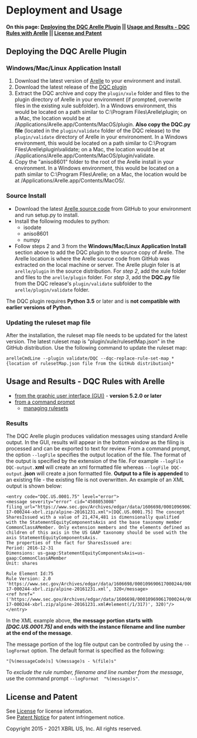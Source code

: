 # Deployment and Usage

#### On this page: [Deploying the DQC Arelle Plugin](#deploying) || [Usage and Results - DQC Rules with Arelle](#using) || [License and Patent](#licensing)

## <a name="deploying"></a>Deploying the DQC Arelle Plugin
### Windows/Mac/Linux Application Install
1. Download the latest version of [Arelle](http://arelle.org/pub/) to your environment and install. 
2. Download the latest release of the [DQC plugin](https://github.com/DataQualityCommittee/dqc_us_rules/releases) 
3. Extract the DQC archive and copy the ```plugin/xule``` folder and files to the plugin directory of Arelle in your environment (if prompted, overwrite files in the existing xule subfolder). In a Windows environment, this would be located on a path similar to C:\Program Files\Arelle\plugin; on a Mac, the location would be at /Applications/Arelle.app/Contents/MacOS/plugin. 
**Also copy the DQC.py file** (located in the ```plugin/validate``` folder of the DQC release) to the ```plugin/validate``` directory of Arelle in your environoment. In a Windows environment, this would be located on a path similar to C:\Program Files\Arelle\plugin\validate; on a Mac, the location would be at /Applications/Arelle.app/Contents/MacOS/plugin/validate.
4. Copy the "aniso8601" folder to the root of the Arelle install in your environment. In a Windows environment, this would be located on a path similar to C:\Program FIles\Arelle; on a Mac, the location would be at /Applications/Arelle.app/Contents/MacOS/.

### Source Install
* Download the latest [Arelle source code](https://github.com/Arelle/Arelle/) from GitHub to your environment and run setup.py to install. 
* Install the following modules to python:
  * isodate
  * aniso8601
  * numpy
* Follow steps 2 and 3 from the **Windows/Mac/Linux Application Install** section above to add the DQC plugin to the source copy of Arelle. The Arelle location is where the Arelle source code from GitHub was extracted on the local machine or server. The Arelle plugin foler is at ```arelle/plugin``` in the source distribution. For *step 2*, add the xule folder and files to the ```arelle/plugin``` folder. For *step 3*, add the **DQC.py** file from the DQC release's ```plugin/validate``` subfolder to the ```arelle/plugin/validate``` folder.

The DQC plugin requires **Python 3.5** or later and is **not compatible with earlier versions of Python**.

### Updating the ruleset map file
After the installation, the ruleset map file needs to be updated for the latest version. The latest ruleset map is "plugin/xule/rulesetMap.json" in the GitHub distribution. Use the following command to update the ruleset map:

`
arelleCmdLine --plugin validate/DQC --dqc-replace-rule-set-map *{location of rulesetMap.json file from the GitHub distribution}*
`

## <a name="using"></a>Usage and Results - DQC Rules with Arelle

*  [from the graphic user interface (GUI)](usage_Arelle_GUI.md) - **version 5.2.0 or later**
*  [from a command prompt](usage_command_prompt.md)
	*  [managing rulesets](usage_rulesets.md)

### Results
The DQC Arelle plugin produces validation messages using standard Arelle output. In the GUI, results will appear in the bottom window as the filing is processed and can be exported to text for review. From a command prompt, the option `--logFile` specifies the output location of the file. The format of the output is specified by the extension of the file. For example ```--logFile DQC-output.```**xml** will create an xml formatted file whereas ```--logFile DQC-output.```**json** will create a json formatted file. **Output to a file is appended** to an existing file - the existing file is not overwritten. An example of an XML output is shown below:

```
<entry code="DQC.US.0001.75" level="error">
<message severity="error" cid="4508053008" filing_url="https://www.sec.gov/Archives/edgar/data/1606698/000109690617000244/0001096906-17-000244-xbrl.zip/alpine-20161231.xml">[DQC.US.0001.75] The concept SharesIssued with a value of 21,474,481 is dimensionally qualified with the StatementEquityComponentsAxis and the base taxonomy member CommonClassAMember. Only extension members and the elements defined as children of this axis in the US GAAP taxonomy should be used with the axis StatementEquityComponentsAxis.
The properties of the fact for SharesIssued are:
Period: 2016-12-31
Dimensions: us-gaap:StatementEquityComponentsAxis=us-gaap:CommonClassAMember
Unit: shares

Rule Element Id:75
Rule Version: 2.0 'https://www.sec.gov/Archives/edgar/data/1606698/000109690617000244/0001096906-17-000244-xbrl.zip/alpine-20161231.xml’, 320</message>
<ref href="('https://www.sec.gov/Archives/edgar/data/1606698/000109690617000244/0001096906-17-000244-xbrl.zip/alpine-20161231.xml#element(/1/317)', 320)"/></entry>
```

In the XML example above, **the message portion starts with *[DQC.US.0001.75]* and ends with the instance filename and line number at the end of the message**. 

The message portion of the log file output can be controlled by using the `--logFormat` option. The default format is specified as the following:

`"[%(messageCode)s] %(message)s - %(file)s"`

To *exclude the rule number, filename and line number from the message*, use the command prompt `--logFormat  "%(message)s"`.

## <a name="licensing"></a>License and Patent

See [License](https://xbrl.us/dqc-license) for license information.  
See [Patent Notice](https://xbrl.us/dqc-patent) for patent infringement notice.

Copyright 2015 - 2021 XBRL US, Inc. All rights reserved.
